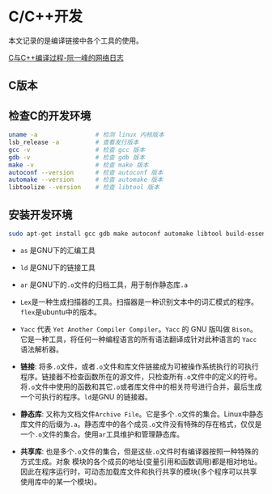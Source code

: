 # C/C++开发

本文记录的是编译链接中各个工具的使用。

[C与C++编译过程-阮一峰的网络日志](http://www.ruanyifeng.com/blog/2014/11/compiler.html)

## C版本

## 检查C的开发环境

```bash
uname -a                # 检测 linux 内核版本
lsb_release -a          # 查看发行版本
gcc -v                  # 检查 gcc 版本
gdb -v                  # 检查 gdb 版本
make -v                 # 检查 make 版本
autoconf --version      # 检查 autoconf 版本
automake --version      # 检查 automake 版本
libtoolize --version    # 检查 libtool 版本
```

## 安装开发环境

```bash
sudo apt-get install gcc gdb make autoconf automake libtool build-essential flex bison
```

- `as` 是GNU下的汇编工具
- `ld` 是GNU下的链接工具
- `ar` 是GNU下的`.o`文件的归档工具，用于制作静态库`.a`
- `Lex`是一种生成扫描器的工具。扫描器是一种识别文本中的词汇模式的程序。`flex`是ubuntu中的版本。
- `Yacc` 代表 `Yet Another Compiler Compiler`。`Yacc` 的 GNU 版叫做 `Bison`。它是一种工具，将任何一种编程语言的所有语法翻译成针对此种语言的 `Yacc` 语法解析器。

- **链接**: 将多`.o`文件，或者`.o`文件和库文件链接成为可被操作系统执行的可执行程序。链接器不检查函数所在的源文件，只检查所有`.o`文件中的定义的符号。将`.o`文件中使用的函数和其它`.o`或者库文件中的相关符号进行合并，最后生成一个可执行的程序。`ld`是GNU 的链接器。

- **静态库**: 又称为文档文件`Archive File`。它是多个`.o`文件的集合。Linux中静态库文件的后缀为`.a`。静态库中的各个成员`.o`文件没有特殊的存在格式，仅仅是一个`.o`文件的集合。使用`ar`工具维护和管理静态库。

- **共享库**: 也是多个`.o`文件的集合，但是这些`.o`文件时有编译器按照一种特殊的方式生成。对象 模块的各个成员的地址(变量引用和函数调用)都是相对地址。因此在程序运行时，可动态加载库文件和执行共享的模块(多个程序可以共享使用库中的某一个模块)。
